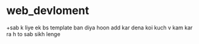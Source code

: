 # web_devloment

+sab k liye ek bs template ban diya hoon add kar dena koi kuch v kam kar ra h to sab sikh lenge
